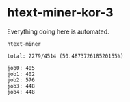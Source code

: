 # htext-miner-kor-3

Everything doing here is automated.

```
htext-miner

total: 2279/4514 (50.487372618520155%)

job0: 405
job1: 402
job2: 576
job3: 448
job4: 448
```